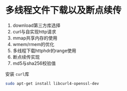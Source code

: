# 多线程文件下载以及断点续传

1. download第三方库选择
2. curl与自实现http请求
3. mmap共享内存的使用
4. wmem/rmem的优化
5. 多线程下载httphdr的range使用
6. 断点续传实现
7. md5与sha256校验值

安装 `curl`库
```sh
sudo apt-get install libcurl4-openssl-dev
```
